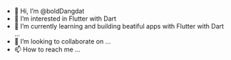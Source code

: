 - 👋 Hi, I’m @boldDangdat
- 👀 I’m interested in Flutter with Dart
- 🌱 I’m currently learning and building beatiful apps with Flutter with Dart ...
- 💞️ I’m looking to collaborate on ...
- 📫 How to reach me ...

<!---
boldDangdat/boldDangdat is a ✨ special ✨ repository because its `README.md` (this file) appears on your GitHub profile.
You can click the Preview link to take a look at your changes.
--->
